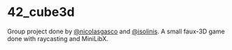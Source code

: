 # 42_cube3d
Group project done by [@nicolasgasco](https://github.com/nicolasgasco) and [@isolinis](https://github.com/isolinis). A small faux-3D game done with raycasting and MiniLibX.
